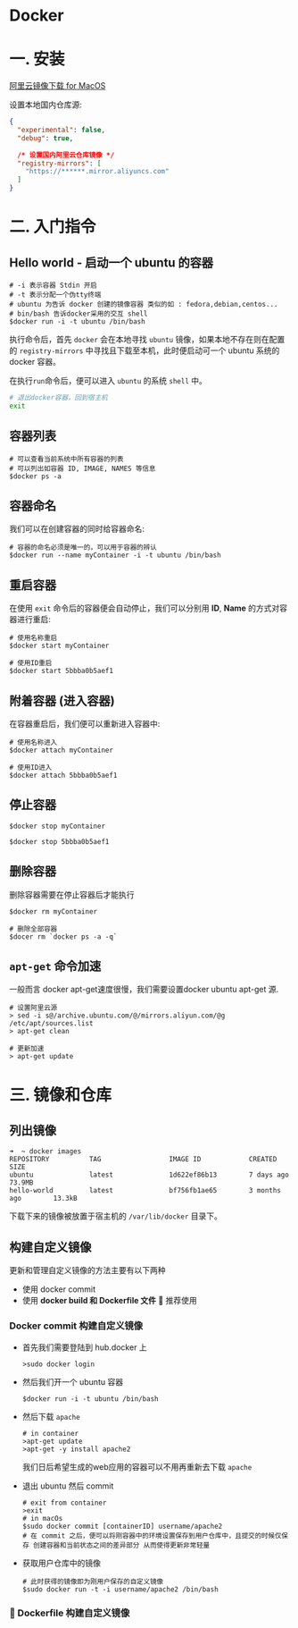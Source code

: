 # Docker

# 一. 安装

[阿里云镜像下载 for MacOS](<http://mirrors.aliyun.com/docker-toolbox/mac/docker-for-mac/?spm=5176.8351553.0.0.7f231991HGal1K>)

设置本地国内仓库源:

~~~json
{
  "experimental": false,
  "debug": true,
    
  /* 设置国内阿里云仓库镜像 */
  "registry-mirrors": [
    "https://******.mirror.aliyuncs.com"
  ]
}
~~~

# 二. 入门指令

## Hello world - 启动一个 ubuntu 的容器

~~~shell
# -i 表示容器 Stdin 开启
# -t 表示分配一个伪tty终端
# ubuntu 为告诉 docker 创建的镜像容器 类似的如 : fedora,debian,centos...
# bin/bash 告诉docker采用的交互 shell
$docker run -i -t ubuntu /bin/bash
~~~

执行命令后，首先 `docker` 会在本地寻找 `ubuntu` 镜像，如果本地不存在则在配置的 `registry-mirrors` 中寻找且下载至本机，此时便启动可一个 ubuntu 系统的 docker 容器。

在执行`run`命令后，便可以进入 `ubuntu` 的系统 `shell` 中。

~~~bash
# 退出docker容器，回到宿主机
exit
~~~



## 容器列表

~~~shell
# 可以查看当前系统中所有容器的列表
# 可以列出如容器 ID, IMAGE, NAMES 等信息
$docker ps -a
~~~



## 容器命名

我们可以在创建容器的同时给容器命名:

~~~shell
# 容器的命名必须是唯一的，可以用于容器的辨认
$docker run --name myContainer -i -t ubuntu /bin/bash
~~~



## 重启容器

在使用 `exit` 命令后的容器便会自动停止，我们可以分别用 **ID**, **Name** 的方式对容器进行重启:

~~~shell
# 使用名称重启
$docker start myContainer

# 使用ID重启
$docker start 5bbba0b5aef1
~~~



## 附着容器 (进入容器)

在容器重启后，我们便可以重新进入容器中:

~~~shell
# 使用名称进入
$docker attach myContainer

# 使用ID进入
$docker attach 5bbba0b5aef1
~~~



## 停止容器

~~~shell
$docker stop myContainer 

$docker stop 5bbba0b5aef1 
~~~



## 删除容器

删除容器需要在停止容器后才能执行

~~~shell
$docker rm myContainer

# 删除全部容器
$docer rm `docker ps -a -q`
~~~



## `apt-get` 命令加速

一般而言 docker apt-get速度很慢，我们需要设置docker ubuntu apt-get 源.

~~~shell
# 设置阿里云源
> sed -i s@/archive.ubuntu.com/@/mirrors.aliyun.com/@g /etc/apt/sources.list
> apt-get clean
~~~

~~~shell
# 更新加速
> apt-get update
~~~

# 三. 镜像和仓库

## 列出镜像

~~~shell
➜  ~ docker images
REPOSITORY          TAG                 IMAGE ID            CREATED             SIZE
ubuntu              latest              1d622ef86b13        7 days ago          73.9MB
hello-world         latest              bf756fb1ae65        3 months ago        13.3kB
~~~

下载下来的镜像被放置于宿主机的 `/var/lib/docker` 目录下。

## 构建自定义镜像

更新和管理自定义镜像的方法主要有以下两种

* 使用 docker commit 
* 使用 **docker build 和 Dockerfile 文件** 🌟 推荐使用

### Docker commit 构建自定义镜像

* 首先我们需要登陆到 hub.docker 上

  ~~~shell
  >sudo docker login
  ~~~

* 然后我们开一个 ubuntu 容器

  ~~~shell
  $docker run -i -t ubuntu /bin/bash
  ~~~

* 然后下载 `apache` 

  ~~~shell
  # in container
  >apt-get update
  >apt-get -y install apache2
  ~~~

  我们日后希望生成的web应用的容器可以不用再重新去下载 `apache`

* 退出 ubuntu 然后 commit

  ~~~shell
  # exit from container
  >exit
  # in macOs
  $sudo docker commit [containerID] username/apache2
  # 在 commit 之后，便可以将刚容器中的环境设置保存到用户仓库中，且提交的时候仅保存 创建容器和当前状态之间的差异部分 从而使得更新非常轻量
  ~~~

* 获取用户仓库中的镜像

  ~~~shell
  # 此时获得的镜像即为刚用户保存的自定义镜像
  $sudo docker run -t -i username/apache2 /bin/bash
  ~~~

### 🌟 Dockerfile 构建自定义镜像









